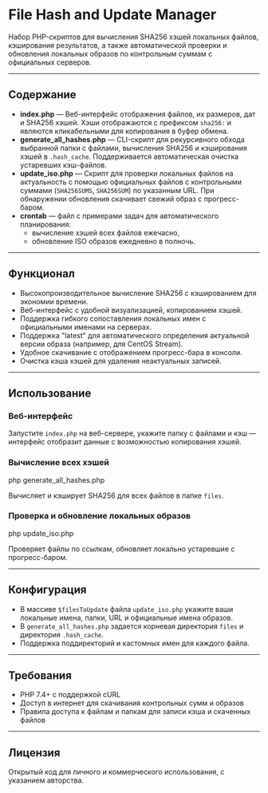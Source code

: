 # File Hash and Update Manager

Набор PHP-скриптов для вычисления SHA256 хэшей локальных файлов, кэширования результатов, а также автоматической проверки и обновления локальных образов по контрольным суммам с официальных серверов.

---

## Содержание

- **index.php** — Веб-интерфейс отображения файлов, их размеров, дат и SHA256 хэшей. Хэши отображаются с префиксом `sha256:` и являются кликабельными для копирования в буфер обмена.
- **generate_all_hashes.php** — CLI-скрипт для рекурсивного обхода выбранной папки с файлами, вычисления SHA256 и кэширования хэшей в `.hash_cache`. Поддерживается автоматическая очистка устаревших кэш-файлов.
- **update_iso.php** — Скрипт для проверки локальных файлов на актуальность с помощью официальных файлов с контрольными суммами (`SHA256SUMS`, `SHA256SUM`) по указанным URL. При обнаружении обновления скачивает свежий образ с прогресс-баром.
- **crontab** — файл с примерами задач для автоматического планирования:
  - вычисление хэшей всех файлов ежечасно,
  - обновление ISO образов ежедневно в полночь.

---

## Функционал

- Высокопроизводительное вычисление SHA256 с кэшированием для экономии времени.
- Веб-интерфейс с удобной визуализацией, копированием хэшей.
- Поддержка гибкого сопоставления локальных имен с официальными именами на серверах.
- Поддержка "latest" для автоматического определения актуальной версии образа (например, для CentOS Stream).
- Удобное скачивание с отображением прогресс-бара в консоли.
- Очистка кэша хэшей для удаления неактуальных записей.

---

## Использование

### Веб-интерфейс

Запустите `index.php` на веб-сервере, укажите папку с файлами и кэш — интерфейс отобразит данные с возможностью копирования хэшей.

### Вычисление всех хэшей

php generate_all_hashes.php

Вычисляет и кэширует SHA256 для всех файлов в папке `files`.

### Проверка и обновление локальных образов

php update_iso.php

Проверяет файлы по ссылкам, обновляет локально устаревшие с прогресс-баром.

---

## Конфигурация

- В массиве `$filesToUpdate` файла `update_iso.php` укажите ваши локальные имена, папки, URL и официальные имена образов.
- В `generate_all_hashes.php` задается корневая директория `files` и директория `.hash_cache`.
- Поддержка поддиректорий и кастомных имен для каждого файла.

---

## Требования

- PHP 7.4+ с поддержкой cURL
- Доступ в интернет для скачивания контрольных сумм и образов
- Правила доступа к файлам и папкам для записи кэша и скаченных файлов

---

## Лицензия

Открытый код для личного и коммерческого использования, с указанием авторства.
